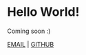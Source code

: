 # Hello World!

Coming soon :)

<div class="fl tc w-100 pv4">
  <a href="mailto:marziply@gmail.com" class="courier">EMAIL</a>
  <span>|</span>
  <a href="https://github.com/marziply" class="courier">GITHUB</a>
<div>
